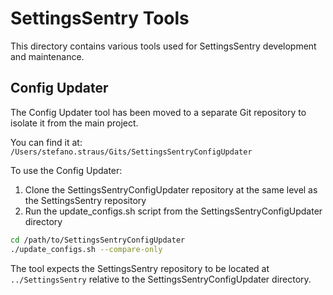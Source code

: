 # SettingsSentry Tools

This directory contains various tools used for SettingsSentry development and maintenance.

## Config Updater

The Config Updater tool has been moved to a separate Git repository to isolate it from the main project.

You can find it at: `/Users/stefano.straus/Gits/SettingsSentryConfigUpdater`

To use the Config Updater:

1. Clone the SettingsSentryConfigUpdater repository at the same level as the SettingsSentry repository
2. Run the update_configs.sh script from the SettingsSentryConfigUpdater directory

```bash
cd /path/to/SettingsSentryConfigUpdater
./update_configs.sh --compare-only
```

The tool expects the SettingsSentry repository to be located at `../SettingsSentry` relative to the SettingsSentryConfigUpdater directory.
